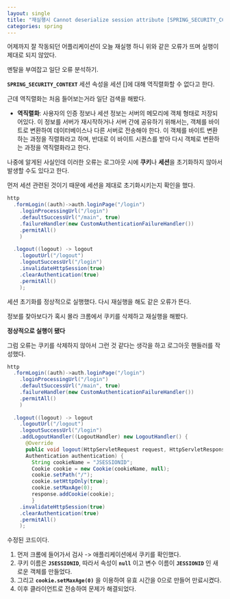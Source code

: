 ```yaml
---
layout: single
title: "재실행시 Cannot deserialize session attribute [SPRING_SECURITY_CONTEXT] for session []오류"
categories: spring
---
```


어제까지 잘 작동되던 어플리케이션이 오늘 재실행 하니 위와 같은 오류가 뜨며 실행이 제대로 되지 않았다.

멘탈을 부여잡고 일단 오류 분석하기.

**`SPRING_SECURITY_CONTEXT`** 세션 속성을 세션 []에 대해 역직렬화할 수 없다고 한다.

근데 역직렬화는 처음 들어보는거라 일단 검색을 해봤다.

- **역직렬화**: 사용자의 인증 정보나 세션 정보는 서버의 메모리에 객체 형태로 저장되어있다. 이 정보를 서버가 재시작하거나 서버 간에 공유하기 위해서는, 객체를 바이트로 변환하여 데이터베이스나 다른 서버로 전송해야 한다. 이 객체를 바이트 변환하는 과정을 직렬화라고 하며, 반대로 이 바이트 시퀀스를 받아 다시 객체로 변환하는 과정을 역직렬화라고 한다.

나중에 알게된 사실인데 이러한 오류는 로그아웃 시에 **쿠키**나 **세션**을 초기화하지 않아서 발생할 수도 있다고 한다. 

먼저 세션 관련된 것이기 때문에 세션을 제대로 초기화시키는지 확인을 했다.

```java
http
  .formLogin((auth)->auth.loginPage("/login")
    .loginProcessingUrl("/login")
    .defaultSuccessUrl("/main", true)
    .failureHandler(new CustomAuthenticationFailureHandler())
    .permitAll()
    )
						
  .logout((logout) -> logout
    .logoutUrl("/logout") 
    .logoutSuccessUrl("/login")
    .invalidateHttpSession(true) 
    .clearAuthentication(true) 
    .permitAll()
    );
```

세션 초기화를 정상적으로 실행했다. 다시 재실행을 해도 같은 오류가 뜬다. 

정보를 찾아보다가 혹시 몰라 크롬에서 쿠키를 삭제하고 재실행을 해봤다.

**정상적으로 실행이 됐다**

그럼 오류는 쿠키를 삭제하지 않아서 그런 것 같다는 생각을 하고 로그아웃 핸들러를 작성했다.

```java
http
  .formLogin((auth)->auth.loginPage("/login")
    .loginProcessingUrl("/login")
    .defaultSuccessUrl("/main", true)
    .failureHandler(new CustomAuthenticationFailureHandler())
    .permitAll()
    )
						
  .logout((logout) -> logout
    .logoutUrl("/logout") 
    .logoutSuccessUrl("/login")
    .addLogoutHandler((LogoutHandler) new LogoutHandler() {
      @Override
      public void logout(HttpServletRequest request, HttpServletResponse response,
      Authentication authentication) {
        String cookieName = "JSESSIONID";
        Cookie cookie = new Cookie(cookieName, null);
        cookie.setPath("/");
        cookie.setHttpOnly(true);
        cookie.setMaxAge(0);
        response.addCookie(cookie);
        }
    .invalidateHttpSession(true) 
    .clearAuthentication(true) 
    .permitAll()
    );
```

수정된 코드이다.

1. 먼저 크롬에 들어가서 검사 -> 애플리케이션에서 쿠키를 확인했다.
2. 쿠키 이름은 **`JSESSIONID`**, 따라서 속성이 **`null`** 이고 변수 이름이 **`JESSIONID`** 인 새로운 객체를 만들었다.
3. 그리고 **`cookie.setMaxAge(0)`** 을 이용하여 유효 시간을 0으로 만들어 만료시켰다.
4. 이후 클라이언트로 전송하여 문제가 해결되었다.


